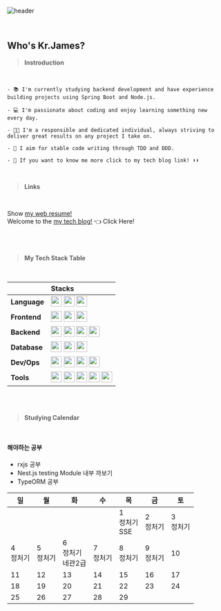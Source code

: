 ![header](https://capsule-render.vercel.app/api?type=waving&color=random&height=200&section=header&text=Kr.James%20Profile&fontSize=90&theme=cobalt)

<br>

## Who's Kr.James?

> **Instroduction**
<br>

```
- 📚 I'm currently studying backend development and have experience building projects using Spring Boot and Node.js.

- 💻 I'm passionate about coding and enjoy learning something new every day.

- 👨‍💼 I'm a responsible and dedicated individual, always striving to deliver great results on any project I take on.

- 🥑 I aim for stable code writing through TDD and DDD.

- 👀 If you want to know me more click to my tech blog link! ⬇️⬇️
```
<br>

> **Links**

<br>

Show [my web resume!](https://codinggameplayer.github.io/) <br>
Welcome to the [my tech blog!](https://jamesblog95.tistory.com/) 👈 Click Here!

<br>
<br>

> **My Tech Stack Table**

<br>


||                     Stacks |
| :---- | :---- |
| **Language** | <img height="25" src="https://img.shields.io/badge/Java-007396?style=flat-square&logo=Java&logoColor=white"/> <img height="25" src="https://img.shields.io/badge/JavaScript-F7DF1E?style=flat-square&logo=JavaScript&logoColor=black"/> <img height="25" src="https://img.shields.io/badge/TypeScript-3178C6?style=flat-square&logo=TypeScript&logoColor=white"/> |
| **Frontend** | <img height="25" src="https://img.shields.io/badge/HTML5-E34F26?style=flat-square&logo=HTML5&logoColor=white"/>  <img height="25" src="https://img.shields.io/badge/CSS3-1572B6?style=flat-square&logo=CSS3&logoColor=white"/> <img height="25" src="https://img.shields.io/badge/Bootstrap-7952B3?style=flat-square&logo=Bootstrap&logoColor=white"/>|
| **Backend** | <img height="25" src="https://img.shields.io/badge/SpringBoot-6DB33F?style=flat-square&logo=SpringBoot&logoColor=white"/> <img height="25" src="https://img.shields.io/badge/Node.js-339933?style=flat-square&logo=Node.js&logoColor=white"/> <img height="25" src="https://img.shields.io/badge/NestJs-E0234E?style=flat-square&logo=NestJs&logoColor=white"/>  <img height="25" src="https://img.shields.io/badge/Express-000000?style=flat-square&logo=Express&logoColor=white"/>|
| **Database** | <img height="25" src="https://img.shields.io/badge/MySQL-4479A1?style=flat-square&logo=MySQL&logoColor=white"/> <img height="25" src="https://img.shields.io/badge/PostgreSQL-4169E1?style=flat-square&logo=PostgreSQL&logoColor=white"/> <img height="25" src="https://img.shields.io/badge/MongoDB-47A248?style=flat-square&logo=MongoDB&logoColor=white"/> |
| **Dev/Ops** | <img height="25" src="https://img.shields.io/badge/GitLab-FC6D26?style=flat-square&logo=GitLab&logoColor=white"/> <img height="25" src="https://img.shields.io/badge/GitHub Actions-2088FF?style=flat-square&logo=GitHub Actions&logoColor=white"/> <img height="25" src="https://img.shields.io/badge/Amazon AWS-225F3E?style=flat-square&logo=AmazonAWS&logoColor=white"/> <img height="25" src="https://img.shields.io/badge/Docker-2496ED?style=flat-square&logo=Docker&logoColor=white"/>|
| **Tools** | <img height="25" src="https://img.shields.io/badge/Git-F05025?style=flat-square&logo=Git&logoColor=white"/> <img height="25" src="https://img.shields.io/badge/GitHub-181717?style=flat-square&logo=GitHub&logoColor=white"/> <img height="25" src="https://img.shields.io/badge/Jira-0052CC?style=flat-square&logo=Jira&logoColor=white"/> <img height="25" src="https://img.shields.io/badge/Confluence-172B4D?style=flat-square&logo=Confluence&logoColor=white"/> <img height="25" src="https://img.shields.io/badge/Notion-000000?style=flat-square&logo=Notion&logoColor=white"/> 


<br>
<br>

> **Studying Calendar**
<br>

#### 해야하는 공부
- rxjs 공부
- Nest.js testing Module 내부 까보기
- TypeORM 공부

| 일 | 월 | 화 | 수 | 목 | 금 | 토 |
| -- | -- | -- | -- | -- | -- | -- |
|    |    |    |    |  1 <br> 정처기 <br> SSE|  2 <br> 정처기|  3 <br> 정처기|
|  4 <br> 정처기 |  5 <br> 정처기|  6 <br> 정처기 <br> 네관2급|  7 <br> 정처기|  8  <br> 정처기|  9  <br> 정처기 | 10 |
| 11 | 12 | 13 | 14 | 15 | 16 | 17 |
| 18 | 19 | 20 | 21 | 22 | 23 | 24 |
| 25 | 26 | 27 | 28 | 29 |    |    |



